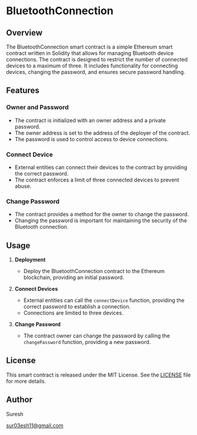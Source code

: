 # BluetoothConnection 

## Overview

The BluetoothConnection smart contract is a simple Ethereum smart contract written in Solidity that allows for managing Bluetooth device connections. The contract is designed to restrict the number of connected devices to a maximum of three. It includes functionality for connecting devices, changing the password, and ensures secure password handling.

## Features

### Owner and Password

- The contract is initialized with an owner address and a private password.
- The owner address is set to the address of the deployer of the contract.
- The password is used to control access to device connections.

### Connect Device

- External entities can connect their devices to the contract by providing the correct password.
- The contract enforces a limit of three connected devices to prevent abuse.

### Change Password

- The contract provides a method for the owner to change the password.
- Changing the password is important for maintaining the security of the Bluetooth connection.

## Usage

1. **Deployment**
   - Deploy the BluetoothConnection contract to the Ethereum blockchain, providing an initial password.

2. **Connect Devices**
   - External entities can call the `connectDevice` function, providing the correct password to establish a connection.
   - Connections are limited to three devices.

3. **Change Password**
   - The contract owner can change the password by calling the `changePassword` function, providing a new password.


## License

This smart contract is released under the MIT License. See the [LICENSE](./LICENSE) file for more details.

## Author 

Suresh

sur03esh11@gmail.com

